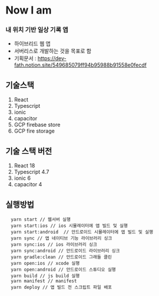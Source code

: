 # Now I am 

### 내 위치 기반 일상 기록 앱
- 하이브리드 웹 앱
- 서버리스로 개발하는 것을 목표로 함
- 기획문서 : https://dev-fath.notion.site/549685079ff94b95988b91558e0fecdf

## 기술스택
1. React 
1. Typescript
1. ionic
1. capacitor
1. GCP firebase store
1. GCP fire storage

## 기술 스택 버전
1. React 18
1. Typescript 4.7
1. ionic 6
1. capacitor 4

## 실행방법

```
  yarn start // 웹서버 실행
  yarn start:ios // ios 시뮬레이터에 앱 빌드 및 실행
  yarn start:android  // 안드로이드 시뮬레이터에 앱 빌드 및 실행
  yarn sync // 앱 네이티브 기능 라이브러리 싱크
  yarn sync:ios // ios 라이브러리 싱크
  yarn sync:android // 안드로이드 라이브러리 싱크
  yarn gradle:clean // 안드로이드 그래들 클린
  yarn open:ios // xcode 실행
  yarn open:android // 안드로이드 스튜디오 실행
  yarn build // js build 실행 
  yarn manifest // manifest 
  yarn deploy // 앱 빌드 전 스크립트 파일 배포

```
